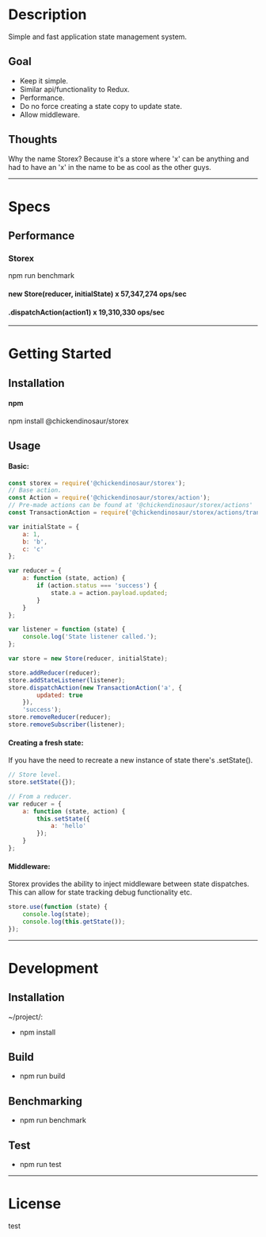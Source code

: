 # Description  

Simple and fast application state management system.

## Goal

- Keep it simple.
- Similar api/functionality to Redux.
- Performance.
- Do no force creating a state copy to update state.
- Allow middleware.

## Thoughts

Why the name Storex? Because it's a store where 'x' can be anything and had to have an 'x' in the name to be as cool as the other guys.

---  

# Specs  

## Performance  

### Storex

npm run benchmark  

#### new Store(reducer, initialState) x 57,347,274 ops/sec  
#### .dispatchAction(action1) x 19,310,330 ops/sec  

---  

# Getting Started  

## Installation

#### npm  

npm install @chickendinosaur/storex

## Usage

#### Basic:

```javascript
const storex = require('@chickendinosaur/storex');
// Base action.
const Action = require('@chickendinosaur/storex/action');
// Pre-made actions can be found at '@chickendinosaur/storex/actions'
const TransactionAction = require('@chickendinosaur/storex/actions/transaction');

var initialState = {
	a: 1,
	b: 'b',
	c: 'c'
};

var reducer = {
	a: function (state, action) {
		if (action.status === 'success') {
			state.a = action.payload.updated;
		}
	}
};

var listener = function (state) {
	console.log('State listener called.');
};

var store = new Store(reducer, initialState);

store.addReducer(reducer);
store.addStateListener(listener);
store.dispatchAction(new TransactionAction('a', {
		updated: true
	}),
	'success');
store.removeReducer(reducer);
store.removeSubscriber(listener);
```

#### Creating a fresh state:

If you have the need to recreate a new instance of state there's .setState().

```javascript
// Store level.
store.setState({});

// From a reducer.
var reducer = {
	a: function (state, action) {
		this.setState({
			a: 'hello'
		});
	}
};
```

#### Middleware:

Storex provides the ability to inject middleware between state dispatches.
This can allow for state tracking debug functionality etc.

```javascript
store.use(function (state) {
	console.log(state);
	console.log(this.getState());
});
```
---  

# Development  

## Installation  

~/project/:

* npm install

## Build  

* npm run build

## Benchmarking  

* npm run benchmark

## Test  

* npm run test

---  

# License  

test

